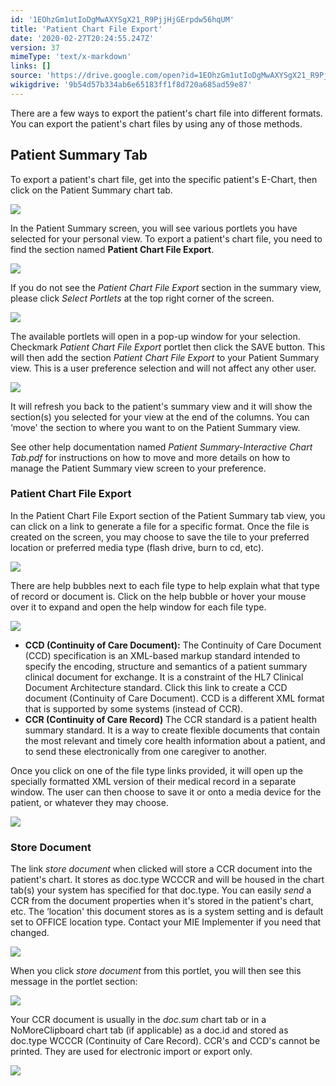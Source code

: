 ```yaml
---
id: '1EOhzGm1utIoDgMwAXYSgX21_R9PjjHjGErpdw56hqUM'
title: 'Patient Chart File Export'
date: '2020-02-27T20:24:55.247Z'
version: 37
mimeType: 'text/x-markdown'
links: []
source: 'https://drive.google.com/open?id=1EOhzGm1utIoDgMwAXYSgX21_R9PjjHjGErpdw56hqUM'
wikigdrive: '9b54d57b334ab6e65183ff1f8d720a685ad59e87'
---
```

There are a few ways to export the patient's chart file into different formats. You can export the patient's chart files by using any of those methods.

## Patient Summary Tab

To export a patient's chart file, get into the specific patient's E-Chart, then click on the Patient Summary chart tab.

![](../patient-chart-file-export.assets/e3548571b661aeff7315c043a82ae449.png)

In the Patient Summary screen, you will see various portlets you have selected for your personal view. To export a patient's chart file, you need to find the section named **Patient Chart File Export**.

![](../patient-chart-file-export.assets/9a17d4af9c2f00302f7f03b932c512d8.png)

If you do not see the *Patient Chart File Export* section in the summary view, please click *Select Portlets* at the top right corner of the screen.

![](../patient-chart-file-export.assets/e073c1e548e85fd7ce0e1ed081e00b22.png)

The available portlets will open in a pop-up window for your selection. Checkmark *Patient Chart File Export* portlet then click the SAVE button. This will then add the section *Patient Chart File Export* to your Patient Summary view. This is a user preference selection and will not affect any other user.

![](../patient-chart-file-export.assets/133b600beaee9898e4bb00b054c004b5.png)

It will refresh you back to the patient's summary view and it will show the section(s) you selected for your view at the end of the columns. You can ‘move' the section to where you want to on the Patient Summary view.

See other help documentation named *Patient Summary-Interactive Chart Tab.pdf* for instructions on how to move and more details on how to manage the Patient Summary view screen to your preference.

### Patient Chart File Export

In the Patient Chart File Export section of the Patient Summary tab view, you can click on a link to generate a file for a specific format. Once the file is created on the screen, you may choose to save the tile to your preferred location or preferred media type (flash drive, burn to cd, etc).

![](../patient-chart-file-export.assets/6b32f446ae07bf306a2910f19d973d4c.png)

There are help bubbles next to each file type to help explain what that type of record or document is. Click on the help bubble or hover your mouse over it to expand and open the help window for each file type.

![](../patient-chart-file-export.assets/00af5e89959b7c137ae241a95bc0b083.png)

* <strong>CCD (Continuity of Care Document):</strong> The Continuity of Care Document (CCD) specification is an XML-based markup standard intended to specify the encoding, structure and semantics of a patient summary clinical document for exchange. It is a constraint of the HL7 Clinical Document Architecture standard. Click this link to create a CCD document (Continuity of Care Document). CCD is a different XML format that is supported by some systems (instead of CCR).
* <strong>CCR (Continuity of Care Record)</strong> The CCR standard is a patient health summary standard. It is a way to create flexible documents that contain the most relevant and timely core health information about a patient, and to send these electronically from one caregiver to another.

Once you click on one of the file type links provided, it will open up the specially formatted XML version of their medical record in a separate window. The user can then choose to save it or onto a media device for the patient, or whatever they may choose.

![](../patient-chart-file-export.assets/bfe5596e2412e02f8f4bdede6bfd4636.png)

### Store Document

The link *store document* when clicked will store a CCR document into the patient's chart. It stores as doc.type WCCCR and will be housed in the chart tab(s) your system has specified for that doc.type. You can easily *send* a CCR from the document properties when it's stored in the patient's chart, etc. The ‘location' this document stores as is a system setting and is default set to OFFICE location type. Contact your MIE Implementer if you need that changed.

![](../patient-chart-file-export.assets/ba2a19ded03f3c6b0a9a2fc63f3d2800.png)

When you click *store document* from this portlet, you will then see this message in the portlet section:

![](../patient-chart-file-export.assets/5f72b2c035089ba15a0eec1fe853d234.png)

Your CCR document is usually in the *doc.sum* chart tab or in a NoMoreClipboard chart tab (if applicable) as a doc.id and stored as doc.type WCCCR (Continuity of Care Record). CCR's and CCD's cannot be printed. They are used for electronic import or export only.

![](../patient-chart-file-export.assets/da68a49e2103bfec833a8db657c853a6.png)
